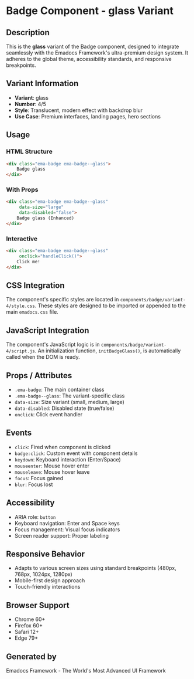# Badge Component - glass Variant

## Description
This is the **glass** variant of the Badge component, designed to integrate seamlessly with the Emadocs Framework's ultra-premium design system. It adheres to the global theme, accessibility standards, and responsive breakpoints.

## Variant Information
- **Variant**: glass
- **Number**: 4/5
- **Style**: Translucent, modern effect with backdrop blur
- **Use Case**: Premium interfaces, landing pages, hero sections

## Usage

### HTML Structure
```html
<div class="ema-badge ema-badge--glass">
    Badge glass
</div>
```

### With Props
```html
<div class="ema-badge ema-badge--glass" 
     data-size="large" 
     data-disabled="false">
    Badge glass (Enhanced)
</div>
```

### Interactive
```html
<div class="ema-badge ema-badge--glass" 
     onclick="handleClick()">
    Click me!
</div>
```

## CSS Integration
The component's specific styles are located in `components/badge/variant-4/style.css`. These styles are designed to be imported or appended to the main `emadocs.css` file.

## JavaScript Integration
The component's JavaScript logic is in `components/badge/variant-4/script.js`. An initialization function, `initBadgeGlass()`, is automatically called when the DOM is ready.

## Props / Attributes
- `.ema-badge`: The main container class
- `.ema-badge--glass`: The variant-specific class
- `data-size`: Size variant (small, medium, large)
- `data-disabled`: Disabled state (true/false)
- `onclick`: Click event handler

## Events
- `click`: Fired when component is clicked
- `badge:click`: Custom event with component details
- `keydown`: Keyboard interaction (Enter/Space)
- `mouseenter`: Mouse hover enter
- `mouseleave`: Mouse hover leave
- `focus`: Focus gained
- `blur`: Focus lost

## Accessibility
- ARIA role: `button`
- Keyboard navigation: Enter and Space keys
- Focus management: Visual focus indicators
- Screen reader support: Proper labeling

## Responsive Behavior
- Adapts to various screen sizes using standard breakpoints (480px, 768px, 1024px, 1280px)
- Mobile-first design approach
- Touch-friendly interactions

## Browser Support
- Chrome 60+
- Firefox 60+
- Safari 12+
- Edge 79+

## Generated by
Emadocs Framework - The World's Most Advanced UI Framework
